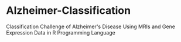 # Alzheimer-Classification
Classification Challenge of Alzheimer's Disease Using MRIs and Gene Expression Data in R Programming Language
